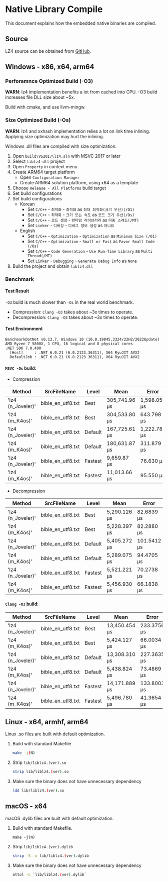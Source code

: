 # Native Library Compile

This document explains how the embedded native binaries are compiled.

## Source

LZ4 source can be obtained from [GitHub](https://github.com/lz4/lz4/releases).

## Windows - x86, x64, arm64

### Perforamnce Optimized Build (-O3)

**WARN**: lz4 implementation benefits a lot from cached into CPU. -O3 build increases file DLL size about ~5x.

Build with cmake, and use llvm-mingw.

### Size Optimized Build (-Os)

**WARN**: lz4 and xxhash implementation relies a lot on link time inlining. Applying size optimization may hurt the inlining.

Windows .dll files are compiled with size optimization.

1. Open `build\VS2017\lz4.sln` with MSVC 2017 or later
1. Select `liblz4-dll` project
1. Open `Property` in context menu
1. Create ARM64 target platform
   - Open `Configuration Manager`
   - Create ARM64 solution platform, using x64 as a template
1. Choose `Release - All Platforms` build target
1. Set build configurations
1. Set build configurations
   - Korean
      - Set `C/C++` - `최적화` - `최적화` as `최대 최적화(크기 우선)(/O1)`
      - Set `C/C++` - `최적화` - `크기 또는 속도` as `코드 크기 우선(/Os)`
      - Set `C/C++` - `코드 생성` - `런타임 라이브러리` as `다중 스레드(/MT)`
      - Set `Linker` - `디버깅` - `디버그 정보 생성` as `아니요`
   - English
      - Set `C/C++` - `Optimization` - `Optimization` as `Minimum Size (/O1)`
      - Set `C/C++` - `Optimization` - `Small or Fast` as `Favor Small Code (/Os)`
      - Set `C/C++` - `Code Generation` - `Use Run-Time Library` as `Multi Thread(/MT)`
      - Set `Linker` - `Debugging` - `Generate Debug Info` as `None`
1. Build the project and obtain `liblz4.dll`

### Benchmark

#### Test Result

`-O3` build is much slower than `-Os` in the real world benchmark.

- Compression: `Clang -O3` takes about ~3x times to operate.
- Decompression: `Clang -O3` takes about ~3x times to operate.

#### Test Environment
```
BenchmarkDotNet v0.13.7, Windows 10 (10.0.19045.3324/22H2/2022Update)
AMD Ryzen 7 5800X, 1 CPU, 16 logical and 8 physical cores
.NET SDK 7.0.400
  [Host]     : .NET 6.0.21 (6.0.2123.36311), X64 RyuJIT AVX2
  DefaultJob : .NET 6.0.21 (6.0.2123.36311), X64 RyuJIT AVX2
```

#### `MSVC -Os` build:

- Compression

|                   Method |        SrcFileName |   Level |            Mean |         Error |        StdDev |          Median | CompRatio |
|------------------------- |------------------- |-------- |-----------------|---------------|---------------|-----------------|-----------|
|        'lz4 (n_Joveler)' |  bible_en_utf8.txt |    Best |   305,741.96 μs |  1,598.058 μs |  1,494.825 μs |   305,502.35 μs |     0.326 |
|           'lz4 (m_K4os)' |  bible_en_utf8.txt |    Best |   304,533.80 μs |    643.798 μs |    570.710 μs |   304,477.22 μs |     0.326 |
|        'lz4 (n_Joveler)' |  bible_en_utf8.txt | Default |   167,725.61 μs |  1,222.782 μs |  1,021.078 μs |   168,048.37 μs |     0.332 |
|           'lz4 (m_K4os)' |  bible_en_utf8.txt | Default |   180,631.87 μs |    311.879 μs |    260.433 μs |   180,706.93 μs |     0.332 |
|        'lz4 (n_Joveler)' |  bible_en_utf8.txt | Fastest |     9,659.87 μs |     76.630 μs |     67.931 μs |     9,661.19 μs |     0.487 |
|           'lz4 (m_K4os)' |  bible_en_utf8.txt | Fastest |    11,013.66 μs |     95.550 μs |     74.599 μs |    11,009.19 μs |     0.487 |

- Decompression

|                   Method |        SrcFileName |   Level |           Mean |         Error |        StdDev |
|--------------------------|--------------------|---------|----------------|---------------|---------------|
|        'lz4 (n_Joveler)' |  bible_en_utf8.txt |    Best |   5,290.126 μs |    82.6839 μs |    91.9030 μs |
|           'lz4 (m_K4os)' |  bible_en_utf8.txt |    Best |   5,228.397 μs |    82.2880 μs |    72.9462 μs |
|        'lz4 (n_Joveler)' |  bible_en_utf8.txt | Default |   5,405.272 μs |   101.5412 μs |   108.6479 μs |
|           'lz4 (m_K4os)' |  bible_en_utf8.txt | Default |   5,289.075 μs |    94.4705 μs |    88.3678 μs |
|        'lz4 (n_Joveler)' |  bible_en_utf8.txt | Fastest |   5,521.221 μs |    70.2738 μs |    62.2959 μs |
|           'lz4 (m_K4os)' |  bible_en_utf8.txt | Fastest |   5,456.930 μs |    66.1838 μs |    61.9084 μs |

#### `Clang -O3` build:

|            Method |        SrcFileName |   Level |          Mean |       Error |      StdDev |
|-------------------|--------------------|---------|---------------|-------------|-------------|
| 'lz4 (n_Joveler)' |  bible_en_utf8.txt |    Best | 13,450.454 μs | 233.3756 μs | 218.2996 μs |
|    'lz4 (m_K4os)' |  bible_en_utf8.txt |    Best |  5,424.127 μs |  66.0034 μs |  58.5103 μs |
| 'lz4 (n_Joveler)' |  bible_en_utf8.txt | Default | 13,308.310 μs | 227.3635 μs | 212.6760 μs |
|    'lz4 (m_K4os)' |  bible_en_utf8.txt | Default |  5,438.824 μs |  73.4869 μs |  68.7397 μs |
| 'lz4 (n_Joveler)' |  bible_en_utf8.txt | Fastest | 14,171.889 μs | 133.8003 μs | 125.1568 μs |
|    'lz4 (m_K4os)' |  bible_en_utf8.txt | Fastest |  5,496.780 μs |  41.3654 μs |  34.5420 μs |

## Linux - x64, armhf, arm64

Linux .so files are built with default optimization.

1. Build with standard Makefile
   ```sh
   make -j(N)
   ```
1. Strip `lib/liblz4.(ver).so`
   ```sh
   strip lib/liblz4.(ver).so
   ```
1. Make sure the binary does not have unnecessary dependency
   ```sh
   ldd lib/liblz4.(ver).so
   ```
 
## macOS - x64

macOS .dylib files are built with default optimization.

1. Build with standard Makefile.
   ```ssh
   make -j(N)
   ```
1. Strip `lib/liblz4.(ver).dylib`
   ```sh
   strip -S -x lib/liblz4.(ver).dylib
   ```
1. Make sure the binary does not have unnecessary dependency
   ```sh
   ottol -L `lib/liblz4.(ver).dylib`
   ```
